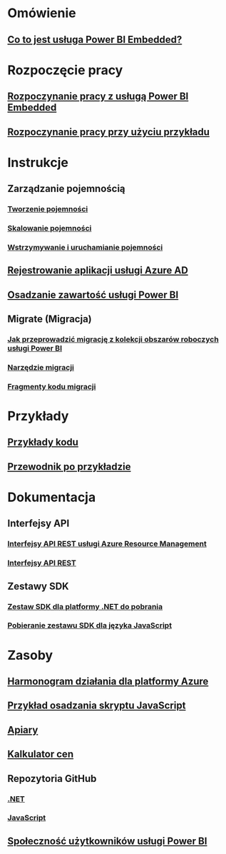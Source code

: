 # Omówienie
## [Co to jest usługa Power BI Embedded?](what-is-power-bi-embedded.md)

# Rozpoczęcie pracy
## [Rozpoczynanie pracy z usługą Power BI Embedded](get-started.md)
## [Rozpoczynanie pracy przy użyciu przykładu](https://powerbi.microsoft.com/documentation/powerbi-developer-embed-sample-app-owns-data/)

# Instrukcje
## Zarządzanie pojemnością
### [Tworzenie pojemności](create-capacity.md)
### [Skalowanie pojemności](scale-capacity.md)
### [Wstrzymywanie i uruchamianie pojemności](pause-start.md)
## [Rejestrowanie aplikacji usługi Azure AD](https://powerbi.microsoft.com/documentation/powerbi-developer-register-app/)
## [Osadzanie zawartość usługi Power BI](https://powerbi.microsoft.com/documentation/powerbi-developer-embedding-content/)

## Migrate (Migracja)
### [Jak przeprowadzić migrację z kolekcji obszarów roboczych usługi Power BI](migrate-from-power-bi-workspace-collections.md)
### [Narzędzie migracji](migrate-tool.md)
### [Fragmenty kodu migracji](migrate-code-snippets.md)

# Przykłady
## [Przykłady kodu](https://github.com/Microsoft/PowerBI-Developer-Samples)
## [Przewodnik po przykładzie](https://powerbi.microsoft.com/documentation/powerbi-developer-embed-sample-app-owns-data/)

# Dokumentacja
## Interfejsy API
### [Interfejsy API REST usługi Azure Resource Management](/rest/api/powerbiembedded/)
### [Interfejsy API REST](https://msdn.microsoft.com/en-us/library/mt147898.aspx)
## Zestawy SDK
### [Zestaw SDK dla platformy .NET do pobrania](https://www.nuget.org/packages/Microsoft.PowerBI.Api/)
### [Pobieranie zestawu SDK dla języka JavaScript](https://www.nuget.org/packages/Microsoft.PowerBI.JavaScript/)

# Zasoby
## [Harmonogram działania dla platformy Azure](https://azure.microsoft.com/roadmap/?category=intelligence-analytics)
## [Przykład osadzania skryptu JavaScript](https://microsoft.github.io/PowerBI-JavaScript/demo/)
## [Apiary](http://docs.powerbi.apiary.io/)
## [Kalkulator cen](https://azure.microsoft.com/pricing/calculator/)
## Repozytoria GitHub
### [.NET](https://github.com/Microsoft/PowerBI-CSharp)
### [JavaScript](https://github.com/Microsoft/PowerBI-JavaScript)
## [Społeczność użytkowników usługi Power BI](http://community.powerbi.com/t5/Developer/bd-p/Developer)

